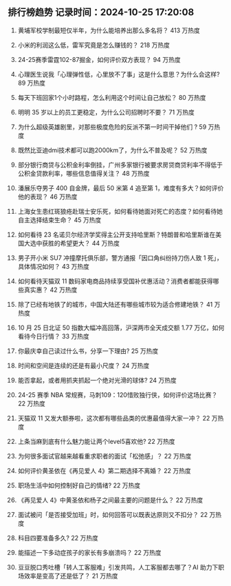 
## 排行榜趋势 记录时间：2024-10-25 17:20:08
  
  1. 黄埔军校学制最短仅半年，为什么能培养出那么多名将？ 413 万热度
    
  2. 小米的利润这么低，雷军究竟是怎么赚钱的？ 218 万热度
    
  3. 24-25赛季雷霆102-87掘金，如何评价双方表现？ 94 万热度
    
  4. 心理医生说我「心理弹性低，心里放不了事」这是什么意思？为什么会这样? 89 万热度
    
  5. 每天下班回家1个小时路程，怎么利用这个时间让自己放松？ 80 万热度
    
  6. 明明 35 岁以上的员工更稳定，为什么公司招聘时不要？ 71 万热度
    
  7. 为什么超级英雄剧里，对那些极度危险的反派不第一时间干掉他们 ? 59 万热度
    
  8. 既然比亚迪dmi技术都可以跑2000km了，为什么不普及呢？ 52 万热度
    
  9. 部分银行商贷与公积金利率倒挂，广州多家银行被要求房贷商贷利率不得低于公积金贷款利率，哪些信息值得关注？ 48 万热度
    
  10. 潘展乐夺男子 400 自金牌，最后 50 米第 4 追至第 1，难度有多大？如何评价他的表现？ 46 万热度
    
  11. 上海女生患红斑狼疮赴瑞士安乐死，如何看待她面对死亡的态度？如何看待她自主选择结束生命？ 45 万热度
    
  12. 如何看待 23 名诺贝尔经济学奖得主公开支持哈里斯？特朗普和哈里斯谁在美国大选中获胜的希望更大？ 44 万热度
    
  13. 男子开小米 SU7 冲撞摩托俱乐部，警方通报「因口角纠纷持刀伤人致 1 死」，具体情况如何？ 43 万热度
    
  14. 如何看待天猫双 11 数码家电商品持续享受国补优惠活动？消费者都能获得哪些真实惠？ 42 万热度
    
  15. 除了已经有地铁了的城市，中国大陆还有哪些城市较为适合修建地铁？ 41 万热度
    
  16. 10 月 25 日北证 50 指数大幅冲高回落，沪深两市全天成交额 1.77 万亿，如何看待今日行情？ 33 万热度
    
  17. 你最庆幸自己读过什么书，分享一下理由? 25 万热度
    
  18. 时间和空间是连续的还是有最小尺度？ 24 万热度
    
  19. 能否拿起，或者用抓夹抓起一个绝对光滑的球体? 24 万热度
    
  20. 24-25 赛季 NBA 常规赛，马刺109：120惜败独行侠，如何评价这场比赛？ 22 万热度
    
  21. 天猫双 11 又发大额券啦，这次都有哪些品类的优惠最值得大家一冲？ 22 万热度
    
  22. 上条当麻到底有什么魅力能让两个level5喜欢他? 22 万热度
    
  23. 为何很多面试官越来越看重求职者的面试「松弛感」？ 22 万热度
    
  24. 如何评价黄圣依在《再见爱人 4》第二期选择不离婚？ 22 万热度
    
  25. 职场生活中如何控制好自己的情绪? 22 万热度
    
  26. 《再见爱人 4》中黄圣依和杨子之间最主要的问题是什么？ 22 万热度
    
  27. 面试被问「是否接受加班」时，如何回答可以既表达原则又不扣分？ 22 万热度
    
  28. 科目四要准备多久? 22 万热度
    
  29. 能描述一下多动症孩子的家长有多崩溃吗？ 22 万热度
    
  30. 豆豆脱口秀吐槽「转人工客服难」引发共鸣，人工客服都去哪了？AI 助力下职场效率是变高了还是低了？ 21 万热度
    